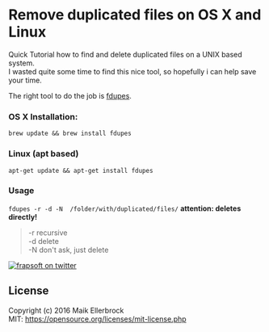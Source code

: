 # Remove  duplicated files on OS X and Linux

Quick Tutorial how to find and delete duplicated files on a UNIX based system.  
I wasted quite some time to find this nice tool, so hopefully i can help save your time. 

The right tool to do the job is [fdupes](https://github.com/adrianlopezroche/fdupes).

### OS X Installation:  
`brew update && brew install fdupes`   

### Linux (apt based)  
`apt-get update && apt-get install fdupes`

### Usage
`fdupes -r -d -N  /folder/with/duplicated/files/`   **attention: deletes directly!**  

> -r recursive  
> -d delete  
> -N don't ask, just delete  

[![frapsoft on twitter](https://static.frapsoft.com/markdown/github/twitter.png)](https://twitter.com/frapsoft)

## License

Copyright (c) 2016 Maik Ellerbrock  
MIT: <https://opensource.org/licenses/mit-license.php>